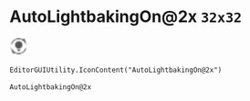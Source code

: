 # AutoLightbakingOn@2x `32x32`
<img src="/img/AutoLightbakingOn.png" width=32 height=32>

``` CSharp
EditorGUIUtility.IconContent("AutoLightbakingOn@2x")
```
```
AutoLightbakingOn@2x
```
